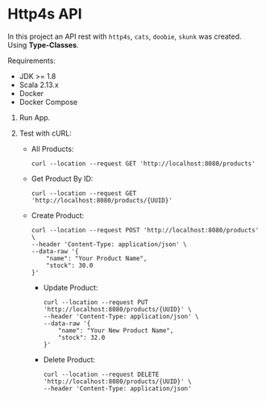 # Http4s API

In this project an API rest with `http4s`, `cats`, `doobie`, `skunk` was created. 
Using **Type-Classes**.

Requirements:
   * JDK >= 1.8
   * Scala 2.13.x
   * Docker
   * Docker Compose

1. Run App.

2. Test with cURL:
    * All Products:
        ```
        curl --location --request GET 'http://localhost:8080/products'
        ```
    * Get Product By ID:
        ```
        curl --location --request GET 'http://localhost:8080/products/{UUID}'
        ```
    * Create Product:
        ```
        curl --location --request POST 'http://localhost:8080/products' \
        --header 'Content-Type: application/json' \
        --data-raw '{
            "name": "Your Product Name",
            "stock": 30.0
        }'
        ```
      * Update Product:
        ```
        curl --location --request PUT 'http://localhost:8080/products/{UUID}' \
        --header 'Content-Type: application/json' \
        --data-raw '{
            "name": "Your New Product Name",
            "stock": 32.0
        }'
        ```
      * Delete Product:
        ```
        curl --location --request DELETE 'http://localhost:8080/products/{UUID}' \
        --header 'Content-Type: application/json'
        ```